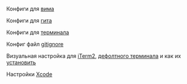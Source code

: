 Конфиги для [вима](./vimrc.md)

Конфиги для [гита](./gitconfig.md)

Конфиги для [терминала](./bashrc.md)

Конфиг файл [gitignore](../.gitignore)

Визуальная настройка для [iTerm2](./Terminal+iTerm2/CustomEldarProfileiTerm2.json), [дефолтного терминала](./Terminal+iTerm2/CustomProfileEldarTerminal.terminal) и как их [установить](./Terminal%2BiTerm2/HowToUseCustomProfileFiles.md)

Настройки [Xcode](https://github.com/eldaroid/iosBasics/blob/master/Configs/XcodeSettingShortcutsDebugging.md)
